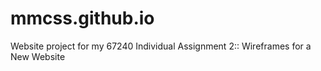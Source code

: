 # mmcss.github.io
Website project for my 67240 Individual Assignment 2:: Wireframes for a New Website 
